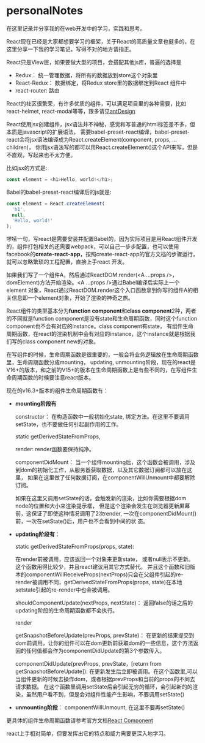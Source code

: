 # personalNotes

在这里记录并分享我的在web开发中的学习，实践和思考。

React现在已经是大家都想要学习的框架，关于React的高质量文章也挺多的，在这里分享一下我的学习笔记，写得不对的地方请指正。

React只是View层，如果要做大型的项目，会搭配其他js库，普遍的选择是
- Redux： 统一管理数据，将所有的数据放到store这个对象里
- React-Redux： 数据绑定，将Redux store里的数据绑定到React 组件中
- react-router: 路由

React的社区很繁荣，有许多优质的组件，可以满足项目里的各种需要，比如react-helmet, react-modal等等，跟多请见[antDesign](https://ant.design/docs/react/recommendation-cn)


React使用jsx创建组件，jsx语法并不神秘，感觉和写普通的html标签差不多，但本质是javascript的扩展语法， 需要babel-preset-react编译，babel-preset-react会将jsx语法编译成为React.createElement(component, props, …children)，
你用jsx语法写的都可以用React.createElement()这个API来写，但是不直观，写起来也不太方便。

比如jsx的方式是:
```javascript
const element = <h1>Hello, world!</h1>;

```
Babel的babel-preset-react编译后的js就是:

```javascript
const element = React.createElement(
  'h1',
  null,
  'Hello, world!'
);
```
啰嗦一句，写react是需要安装并配置Babel的，因为实际项目是用React组件开发的，组件打包相关的还需要webpack，可以自己一步步配置，也可以使用facebook的**create-react-app**，按照create-react-app的官方文档的步骤运行，就可以忽略繁琐的工程配置，直接上手react 开发。

如果我们写了一个组件A，然后通过ReactDOM.render(<A …props />， domElement)方法开始渲染。<A …props />通过Babel编译后实际上一个element 对象，React通过ReactDOM.render这个入口函数拿到你写的组件A的相关信息即一个element对象，开始了渲染的神奇之旅。

React组件的类型基本分为**function component**和**class component**2种，两者的不同就是function component是没有state和生命周期函数，同时这个function component也不会有对应的instance。class component有state， 有组件生命周期函数，在react的渲染机制中会有对应的instance，这个instance就是根据我们写的class component new的对象。

在写组件的时候，生命周期函数是很重要的，一般会将业务逻辑放在生命周期函数里，生命周期函数分成mounting， updating,  unmounting阶段，现在的react是V16+的版本，和之前的V15+的版本在生命周期函数上是有些不同的，在写组件生命周期函数的时候要注意react版本。

现在的v16.3+版本的组件生命周期函数有：

* **mounting阶段有**

  constructor：
  在构造函数中一般初始化state, 绑定方法。在这里不要调用setState，也不要做任何引起副作用的工作。

  static getDerivedStateFromProps, 


  render: render函数要保持纯净。


  componentDidMount：
  当一个组件mounting后，这个函数会被调用，涉及到dom的初始化工作，从服务器获取数据，以及其它数据订阅都可以放在这里，
  如果在这里做了任何数据订阅，在componentWillUnmount中都要解除订阅。

  如果在这里又调用setState的话，会触发新的渲染，比如你需要根据dom node的位置和大小来渲染提示框，
  但是这个渲染会发生在浏览器更新屏幕前，这保证了即使这种情况调用了2次render, 一次在componentDidMount()前，一次在setState()后，用户也不会看到中间的状   态。


* **updating阶段有**：

  static getDerivedStateFromProps(props, state):

  在render前被调用，应该返回一个对象来更新state， 或者null表示不更新。这个函数用得比较少，并且react建议用其它方式替代。
  并且这个函数和旧版本的componentWillReceiveProps(nextProps)只会在父组件引起的re-render被调用不同，getDerivedStateFromProps(props, state)在本地   setstate引起的re-render中也会被调用。

  shouldComponentUpdate(nextProps, nextState)：
  返回false的话之后的updating阶段的生命周期函数都不会执行。

  render

  getSnapshotBeforeUpdate(prevProps, prevState)：
  在更新的结果提交到dom前调用，让你的组件可以在dom更新前获取dom的一些信息，这个方法返回的任何值都会作为componentDidUpdate的第3个参数传入。


  componentDidUpdate(prevProps,  prevState，[return from getSnapshotBeforeUpdate]):
  在更新发生后立即被调用。在这个函数里,可以当组件更新的时候去操作dom，或者根据prevProps和当前的props的不同去请求数据。
 在这个函数里调用setState后会引起无穷的循环，会引起新的的渲染，虽然用户看不到，但是会对组件性能产生影响，不要调用setState()

* **unmounting阶段**：
    componentWillUnmount, 在这里不要再setState()

更具体的组件生命周期函数请参考官方文档[React Component](https://reactjs.org/docs/react-component.html)

react上手相对简单，但要发挥出它的特点和威力需要更深入地学习。
